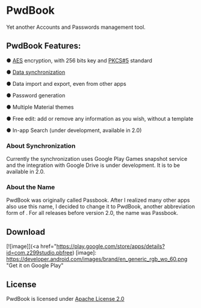 PwdBook
========

Yet another Accounts and Passwords management tool.

PwdBook Features:
--------
● [AES](http://en.wikipedia.org/wiki/Advanced_Encryption_Standard) encryption, with 256 bits key and [PKCS#5](http://en.wikipedia.org/wiki/PBKDF2) standard

● [Data synchronization](#about-synchronization)

● Data import and export, even from other apps

● Password generation

● Multiple Material themes

● Free edit: add or remove any information as you wish, without a template

● In-app Search (under development, available in 2.0)

### About Synchronization

Currently the synchronization uses Google Play Games snapshot service and the integration with Google Drive is under development. It is to be available in 2.0.

### About the Name
PwdBook was originally called Passbook. After I realized many other apps also use this name, I decided to change it to PwdBook, another abbreviation form of <Password Book>. For all releases before version 2.0, the name was Passbook.

Download
-------
[![image]](<a href="https://play.google.com/store/apps/details?id=com.z299studio.pbfree)
[image]: https://developer.android.com/images/brand/en_generic_rgb_wo_60.png "Get it on Google Play" 

License
-------
PwdBook is licensed under [Apache License 2.0](LICENSE)
